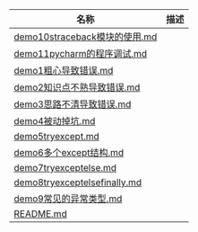 | 名称 | 描述 |
| - | - |
| [demo10straceback模块的使用.md](demo10straceback模块的使用.md) | |
| [demo11pycharm的程序调试.md](demo11pycharm的程序调试.md) | |
| [demo1粗心导致错误.md](demo1粗心导致错误.md) | |
| [demo2知识点不熟导致错误.md](demo2知识点不熟导致错误.md) | |
| [demo3思路不清导致错误.md](demo3思路不清导致错误.md) | |
| [demo4被动掉坑.md](demo4被动掉坑.md) | |
| [demo5tryexcept.md](demo5tryexcept.md) | |
| [demo6多个except结构.md](demo6多个except结构.md) | |
| [demo7tryexceptelse.md](demo7tryexceptelse.md) | |
| [demo8tryexceptelsefinally.md](demo8tryexceptelsefinally.md) | |
| [demo9常见的异常类型.md](demo9常见的异常类型.md) | |
| [README.md](README.md) | |
